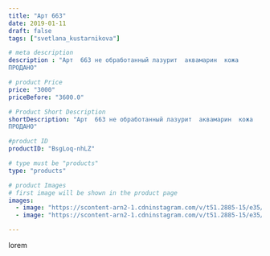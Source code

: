 ```yaml
---
title: "Арт 663"
date: 2019-01-11
draft: false
tags: ["svetlana_kustarnikova"]

# meta description
description : "Арт  663 не обработанный лазурит  аквамарин  кожа 
ПРОДАНО"

# product Price
price: "3000"
priceBefore: "3600.0"

# Product Short Description
shortDescription: "Арт  663 не обработанный лазурит  аквамарин  кожа 
ПРОДАНО"

#product ID
productID: "BsgLoq-nhLZ"

# type must be "products"
type: "products"

# product Images
# first image will be shown in the product page
images:
  - image: "https://scontent-arn2-1.cdninstagram.com/v/t51.2885-15/e35/47585448_771047403256631_6775416845164018407_n.jpg?se=7&tp=1&_nc_ht=scontent-arn2-1.cdninstagram.com&_nc_cat=111&_nc_ohc=RgbX5x83Qm4AX8UfBbk&ccb=7-4&oh=dcd7cd21aa5c61f76fc8c154939a2984&oe=6083B455&ig_cache_key=MTk1NDYxMzQwODAxNzgxOTUzMA%3D%3D.2-ccb7-4"
  - image: "https://scontent-arn2-1.cdninstagram.com/v/t51.2885-15/e35/49571257_356734654882283_589860683396657254_n.jpg?se=8&tp=1&_nc_ht=scontent-arn2-1.cdninstagram.com&_nc_cat=111&_nc_ohc=SVDTPhb9pS4AX8g9EGf&ccb=7-4&oh=bb6dc729ada3d50c41e8a62be2eaca0e&oe=60848031&ig_cache_key=MTk1NDYxMzQwODAwOTU0NzYxMA%3D%3D.2-ccb7-4"

---
```

lorem
